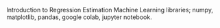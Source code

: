 Introduction to Regression Estimation Machine Learning libraries; numpy, matplotlib, pandas, google colab, jupyter notebook.
